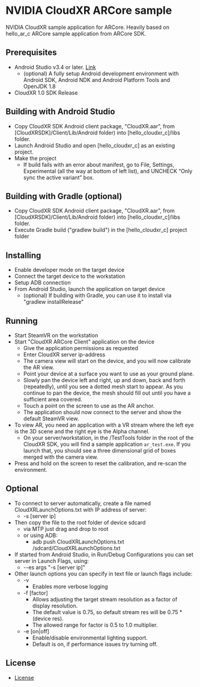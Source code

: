 NVIDIA CloudXR ARCore sample
====================================================

NVIDIA CloudXR sample application for ARCore. Heavily based on hello_ar_c ARCore sample application from ARCore SDK.

Prerequisites
----------------------
* Android Studio v3.4 or later. [Link](https://developer.android.com/studio)
  * (optional) A fully setup Android development environment with Android SDK, Android NDK and Android Platform Tools and OpenJDK 1.8
* CloudXR 1.0 SDK Release

Building with Android Studio
----------------------
* Copy CloudXR SDK Android client package, "CloudXR.aar", from [CloudXRSDK]/Client/Lib/Android folder) into [hello_cloudxr_c]/libs folder.
* Launch Android Studio and open [hello_cloudxr_c] as an existing project.
* Make the project
    * If build fails with an error about manifest, go to File, Settings, Experimental (all the way at bottom of left list), and UNCHECK “Only sync the active variant” box.

Building with Gradle (optional)
----------------------
* Copy CloudXR SDK Android client package, "CloudXR.aar", from [CloudXRSDK]/Client/Lib/Android folder) into [hello_cloudxr_c]/libs folder.
* Execute Gradle build ("gradlew build") in the [hello_cloudxr_c] project folder

Installing
----------------------
* Enable developer mode on the target device
* Connect the target device to the workstation
* Setup ADB connection
* From Android Studio, launch the application on target device 
  * (optional) If building with Gradle, you can use it to install via "gradlew installRelease"

Running
----------------------
* Start SteamVR on the workstation
* Start "CloudXR ARCore Client" application on the device
    * Give the application permissions as requested
    * Enter CloudXR server ip-address
    * The camera view will start on the device, and you will now calibrate the AR view.
    * Point your device at a surface you want to use as your ground plane.
    * Slowly pan the device left and right, up and down, back and forth (repeatedly), until you see a dotted mesh start to appear.  As you continue to pan the device, the mesh should fill out until you have a sufficient area covered.
    * Touch a point on the screen to use as the AR anchor.
    * The application should now connect to the server and show the default SteamVR view.
* To view AR, you need an application with a VR stream where the left eye is the 3D scene and the right eye is the Alpha channel.
    * On your server/workstation, in the /TestTools folder in the root of the CloudXR SDK, you will find a sample application `ar_test.exe`.  If you launch that, you should see a three dimensional grid of boxes merged with the camera view.
* Press and hold on the screen to reset the calibration, and re-scan the environment.


Optional
----------------------
* To connect to server automatically, create a file named CloudXRLaunchOptions.txt with IP address of server:
    * -s [server ip]
* Then copy the file to the root folder of device sdcard
    * via MTP just drag and drop to root
    * or using ADB:
        * adb push CloudXRLaunchOptions.txt /sdcard/CloudXRLaunchOptions.txt
* If started from Android Studio, in Run/Debug Configurations you can set server in Launch Flags, using:
    * --es args "-s [server ip]"
* Other launch options you can specify in text file or launch flags include:
    * -v
        * Enables more verbose logging
    * -f [factor]
        * Allows adjusting the target stream resolution as a factor of display resolution.
        * The default value is 0.75, so default stream res will be 0.75 * (device res).
        * The allowed range for factor is 0.5 to 1.0 multiplier.
    * -e [on|off]
        * Enable/disable environmental lighting support.
        * Default is on, if performance issues try turning off.

License
----------------------
* [License](license.txt)
